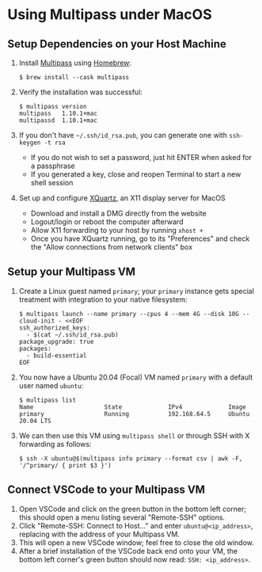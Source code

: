 # Using Multipass under MacOS

## Setup Dependencies on your Host Machine

1. Install [Multipass](https://multipass.run) using [Homebrew](https://brew.sh):
   ```console
   $ brew install --cask multipass
   ```

1. Verify the installation was successful:
   ```console
   $ multipass version
   multipass   1.10.1+mac
   multipassd  1.10.1+mac
   ```

1. If you don't have `~/.ssh/id_rsa.pub`, you can generate one with `ssh-keygen
   -t rsa`
    - If you do not wish to set a password, just hit ENTER when asked for a
      passphrase
    - If you generated a key, close and reopen Terminal to start a new shell session
1. Set up and configure [XQuartz](https://www.xquartz.org), an X11 display server for MacOS
    - Download and install a DMG directly from the website
    - Logout/login or reboot the computer afterward
    - Allow X11 forwarding to your host by running `xhost +`
    - Once you have XQuartz running, go to its "Preferences" and check the
      "Allow connections from network clients" box

## Setup your Multipass VM

1. Create a Linux guest named `primary`; your `primary` instance gets special
   treatment with integration to your native filesystem:

   ```console
   $ multipass launch --name primary --cpus 4 --mem 4G --disk 10G --cloud-init - <<EOF
   ssh_authorized_keys:
     - $(cat ~/.ssh/id_rsa.pub)
   package_upgrade: true
   packages:
     - build-essential
   EOF
   ```

1. You now have a Ubuntu 20.04 (Focal) VM named `primary` with a default user
   named `ubuntu`:

   ```console
   $ multipass list
   Name                    State             IPv4             Image
   primary                 Running           192.168.64.5     Ubuntu 20.04 LTS
   ```

1. We can then use this VM using `multipass shell` or through SSH with X
   forwarding as follows:

   ```console
   $ ssh -X ubuntu@$(multipass info primary --format csv | awk -F, '/^primary/ { print $3 }')
   ```

## Connect VSCode to your Multipass VM

1. Open VSCode and click on the green button in the bottom left corner; this
   should open a menu listing several "Remote-SSH" options.
1. Click "Remote-SSH: Connect to Host..." and enter `ubuntu@<ip_address>`,
   replacing with the address of your Multipass VM.
1. This will open a new VSCode window; feel free to close the old window.
1. After a brief installation of the VSCode back end onto your VM, the bottom
   left corner's green button should now read: `SSH: <ip_address>`.
